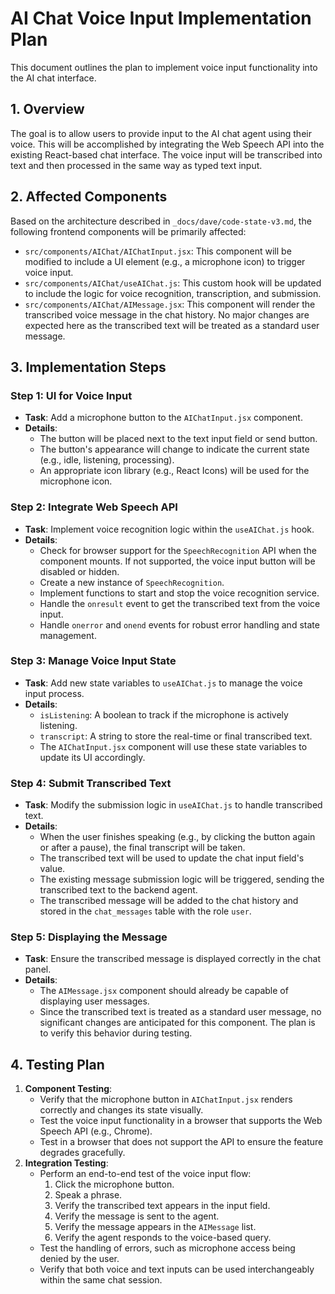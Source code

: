 # AI Chat Voice Input Implementation Plan

This document outlines the plan to implement voice input functionality into the AI chat interface.

## 1. Overview

The goal is to allow users to provide input to the AI chat agent using their voice. This will be accomplished by integrating the Web Speech API into the existing React-based chat interface. The voice input will be transcribed into text and then processed in the same way as typed text input.

## 2. Affected Components

Based on the architecture described in `_docs/dave/code-state-v3.md`, the following frontend components will be primarily affected:

-   `src/components/AIChat/AIChatInput.jsx`: This component will be modified to include a UI element (e.g., a microphone icon) to trigger voice input.
-   `src/components/AIChat/useAIChat.js`: This custom hook will be updated to include the logic for voice recognition, transcription, and submission.
-   `src/components/AIChat/AIMessage.jsx`: This component will render the transcribed voice message in the chat history. No major changes are expected here as the transcribed text will be treated as a standard user message.

## 3. Implementation Steps

### Step 1: UI for Voice Input

-   **Task**: Add a microphone button to the `AIChatInput.jsx` component.
-   **Details**:
    -   The button will be placed next to the text input field or send button.
    -   The button's appearance will change to indicate the current state (e.g., idle, listening, processing).
    -   An appropriate icon library (e.g., React Icons) will be used for the microphone icon.

### Step 2: Integrate Web Speech API

-   **Task**: Implement voice recognition logic within the `useAIChat.js` hook.
-   **Details**:
    -   Check for browser support for the `SpeechRecognition` API when the component mounts. If not supported, the voice input button will be disabled or hidden.
    -   Create a new instance of `SpeechRecognition`.
    -   Implement functions to start and stop the voice recognition service.
    -   Handle the `onresult` event to get the transcribed text from the voice input.
    -   Handle `onerror` and `onend` events for robust error handling and state management.

### Step 3: Manage Voice Input State

-   **Task**: Add new state variables to `useAIChat.js` to manage the voice input process.
-   **Details**:
    -   `isListening`: A boolean to track if the microphone is actively listening.
    -   `transcript`: A string to store the real-time or final transcribed text.
    -   The `AIChatInput.jsx` component will use these state variables to update its UI accordingly.

### Step 4: Submit Transcribed Text

-   **Task**: Modify the submission logic in `useAIChat.js` to handle transcribed text.
-   **Details**:
    -   When the user finishes speaking (e.g., by clicking the button again or after a pause), the final transcript will be taken.
    -   The transcribed text will be used to update the chat input field's value.
    -   The existing message submission logic will be triggered, sending the transcribed text to the backend agent.
    -   The transcribed message will be added to the chat history and stored in the `chat_messages` table with the role `user`.

### Step 5: Displaying the Message

-   **Task**: Ensure the transcribed message is displayed correctly in the chat panel.
-   **Details**:
    -   The `AIMessage.jsx` component should already be capable of displaying user messages.
    -   Since the transcribed text is treated as a standard user message, no significant changes are anticipated for this component. The plan is to verify this behavior during testing.

## 4. Testing Plan

1.  **Component Testing**:
    -   Verify that the microphone button in `AIChatInput.jsx` renders correctly and changes its state visually.
    -   Test the voice input functionality in a browser that supports the Web Speech API (e.g., Chrome).
    -   Test in a browser that does not support the API to ensure the feature degrades gracefully.
2.  **Integration Testing**:
    -   Perform an end-to-end test of the voice input flow:
        1.  Click the microphone button.
        2.  Speak a phrase.
        3.  Verify the transcribed text appears in the input field.
        4.  Verify the message is sent to the agent.
        5.  Verify the message appears in the `AIMessage` list.
        6.  Verify the agent responds to the voice-based query.
    -   Test the handling of errors, such as microphone access being denied by the user.
    -   Verify that both voice and text inputs can be used interchangeably within the same chat session. 